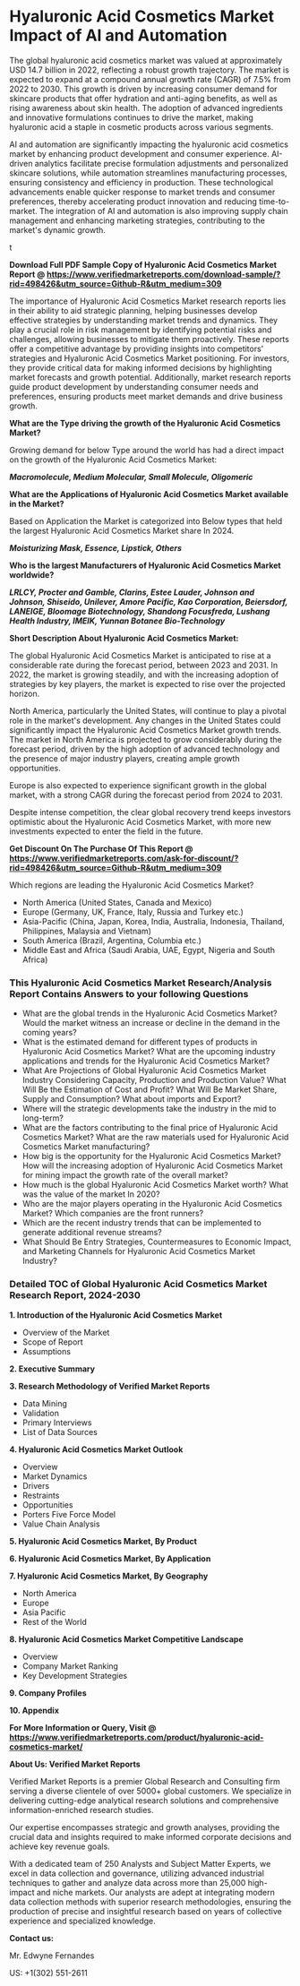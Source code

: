<meta name="title" content="Global  Hyaluronic Acid Cosmetics Market Impact of AI and Automation"><meta name="description" content="  The global hyaluronic acid cosmetics market was valued at approximately USD 14.7 billion in 2022, reflecting a robust growth trajectory. The market is expected to ex"><meta name="title" content=" Hyaluronic Acid Cosmetics Market Size, Share, Scope, Trends, Growth, Opportunities, Analysis, Forecast"> <h1>Hyaluronic Acid Cosmetics Market Impact of AI and Automation</h1> <p>The global hyaluronic acid cosmetics market was valued at approximately USD 14.7 billion in 2022, reflecting a robust growth trajectory. The market is expected to expand at a compound annual growth rate (CAGR) of 7.5% from 2022 to 2030. This growth is driven by increasing consumer demand for skincare products that offer hydration and anti-aging benefits, as well as rising awareness about skin health. The adoption of advanced ingredients and innovative formulations continues to drive the market, making hyaluronic acid a staple in cosmetic products across various segments.</p> <p>AI and automation are significantly impacting the hyaluronic acid cosmetics market by enhancing product development and consumer experience. AI-driven analytics facilitate precise formulation adjustments and personalized skincare solutions, while automation streamlines manufacturing processes, ensuring consistency and efficiency in production. These technological advancements enable quicker response to market trends and consumer preferences, thereby accelerating product innovation and reducing time-to-market. The integration of AI and automation is also improving supply chain management and enhancing marketing strategies, contributing to the market's dynamic growth.</p> t</p><p id="" class=""><strong>Download Full PDF Sample Copy of Hyaluronic Acid Cosmetics Market Report @ <a href="https://www.verifiedmarketreports.com/download-sample/?rid=498426&utm_source=Github-R&utm_medium=309" target="_blank">https://www.verifiedmarketreports.com/download-sample/?rid=498426&utm_source=Github-R&utm_medium=309</a></strong></p><p>The importance of&nbsp;Hyaluronic Acid Cosmetics Market research reports lies in their ability to aid strategic planning, helping businesses develop effective strategies by understanding market trends and dynamics. They play a crucial role in risk management by identifying potential risks and challenges, allowing businesses to mitigate them proactively. These reports offer a competitive advantage by providing insights into competitors' strategies and Hyaluronic Acid Cosmetics Market positioning. For investors, they provide critical data for making informed decisions by highlighting market forecasts and growth potential. Additionally, market research reports guide product development by understanding consumer needs and preferences, ensuring products meet market demands and drive business growth.</p><p><strong>What are the&nbsp;Type driving the growth of the Hyaluronic Acid Cosmetics Market?</strong></p><p id="" class="">Growing demand for below Type around the world has had a direct impact on the growth of the Hyaluronic Acid Cosmetics Market:</p><em><strong>Macromolecule, Medium Molecular, Small Molecule, Oligomeric</strong></em></p><strong>What are the&nbsp;Applications&nbsp;of Hyaluronic Acid Cosmetics Market available in the Market?</strong></p><p id="" class="">Based on Application the Market is categorized into Below types that held the largest Hyaluronic Acid Cosmetics Market share In 2024.</p><em><strong>Moisturizing Mask, Essence, Lipstick, Others</strong></em></p><strong>Who is the largest Manufacturers of Hyaluronic Acid Cosmetics Market worldwide?</strong></p><p><em><strong>LRLCY, Procter and Gamble, Clarins, Estee Lauder, Johnson and Johnson, Shiseido, Unilever, Amore Pacific, Kao Corporation, Beiersdorf, LANEIGE, Bloomage Biotechnology, Shandong Focusfreda, Lushang Health Industry, IMEIK, Yunnan Botanee Bio-Technology</strong></em></p><p id="" class=""><strong>Short Description About Hyaluronic Acid Cosmetics Market:</strong></p><p>The global Hyaluronic Acid Cosmetics Market is anticipated to rise at a considerable rate during the forecast period, between 2023 and 2031. In 2022, the market is growing steadily, and with the increasing adoption of strategies by key players, the market is expected to rise over the projected horizon.</p><p>North America, particularly the United States, will continue to play a pivotal role in the market's development. Any changes in the United States could significantly impact the Hyaluronic Acid Cosmetics Market growth trends. The market in North America is projected to grow considerably during the forecast period, driven by the high adoption of advanced technology and the presence of major industry players, creating ample growth opportunities.</p><p>Europe is also expected to experience significant growth in the global market, with a strong CAGR during the forecast period from 2024 to 2031.</p><p>Despite intense competition, the clear global recovery trend keeps investors optimistic about the Hyaluronic Acid Cosmetics Market, with more new investments expected to enter the field in the future.</p><p id="" class=""><strong>Get Discount On The Purchase Of This Report @ <a href="https://www.verifiedmarketreports.com/ask-for-discount/?rid=498426&utm_source=Github-R&utm_medium=309" target="_blank">https://www.verifiedmarketreports.com/ask-for-discount/?rid=498426&utm_source=Github-R&utm_medium=309</a></strong></p>Which regions are leading the Hyaluronic Acid Cosmetics Market?</p><ul><li>North America (United States, Canada and Mexico)</li><li>Europe (Germany, UK, France, Italy, Russia and Turkey etc.)</li><li>Asia-Pacific (China, Japan, Korea, India, Australia, Indonesia, Thailand, Philippines, Malaysia and Vietnam)</li><li>South America (Brazil, Argentina, Columbia etc.)</li><li>Middle East and Africa (Saudi Arabia, UAE, Egypt, Nigeria and South Africa)</li></ul><h3 id="" class="">This Hyaluronic Acid Cosmetics Market Research/Analysis Report Contains Answers to your following Questions</h3><ul><li>What are the global trends in the Hyaluronic Acid Cosmetics Market? Would the market witness an increase or decline in the demand in the coming years?</li><li>What is the estimated demand for different types of products in Hyaluronic Acid Cosmetics Market? What are the upcoming industry applications and trends for the Hyaluronic Acid Cosmetics Market?</li><li>What Are Projections of Global Hyaluronic Acid Cosmetics Market Industry Considering Capacity, Production and Production Value? What Will Be the Estimation of Cost and Profit? What Will Be Market Share, Supply and Consumption? What about imports and Export?</li><li>Where will the strategic developments take the industry in the mid to long-term?</li><li>What are the factors contributing to the final price of Hyaluronic Acid Cosmetics Market? What are the raw materials used for Hyaluronic Acid Cosmetics Market manufacturing?</li><li>How big is the opportunity for the Hyaluronic Acid Cosmetics Market? How will the increasing adoption of Hyaluronic Acid Cosmetics Market for mining impact the growth rate of the overall market?</li><li>How much is the global Hyaluronic Acid Cosmetics Market worth? What was the value of the market In 2020?</li><li>Who are the major players operating in the Hyaluronic Acid Cosmetics Market? Which companies are the front runners?</li><li>Which are the recent industry trends that can be implemented to generate additional revenue streams?</li><li>What Should Be Entry Strategies, Countermeasures to Economic Impact, and Marketing Channels for Hyaluronic Acid Cosmetics Market Industry?</li></ul><h3 id="" class="">Detailed TOC of Global Hyaluronic Acid Cosmetics Market Research Report, 2024-2030</h3><p id="" class=""><strong>1. Introduction of the Hyaluronic Acid Cosmetics Market</strong></p><ul><li>Overview of the Market</li><li>Scope of Report</li><li>Assumptions</li></ul><p id="" class=""><strong>2. Executive Summary</strong></p><p id="" class=""><strong>3. Research Methodology of Verified Market Reports</strong></p><ul><li>Data Mining</li><li>Validation</li><li>Primary Interviews</li><li>List of Data Sources</li></ul><p id="" class=""><strong>4. Hyaluronic Acid Cosmetics Market Outlook</strong></p><ul><li>Overview</li><li>Market Dynamics</li><li>Drivers</li><li>Restraints</li><li>Opportunities</li><li>Porters Five Force Model</li><li>Value Chain Analysis</li></ul><p id="" class=""><strong>5. Hyaluronic Acid Cosmetics Market, By Product</strong></p><p id="" class=""><strong>6. Hyaluronic Acid Cosmetics Market, By Application</strong></p><p id="" class=""><strong>7. Hyaluronic Acid Cosmetics Market, By Geography</strong></p><ul><li>North America</li><li>Europe</li><li>Asia Pacific</li><li>Rest of the World</li></ul><p id="" class=""><strong>8. Hyaluronic Acid Cosmetics Market Competitive Landscape</strong></p><ul><li>Overview</li><li>Company Market Ranking</li><li>Key Development Strategies</li></ul><p id="" class=""><strong>9. Company Profiles</strong></p><p id="" class=""><strong>10. Appendix</strong></p><p id="" class=""><strong>For More Information or Query, Visit @ <a href="https://www.verifiedmarketreports.com/product/hyaluronic-acid-cosmetics-market/" target="_blank">https://www.verifiedmarketreports.com/product/hyaluronic-acid-cosmetics-market/</a></strong></p><p id="" class=""><strong>About Us: Verified Market Reports</strong></p><p id="" class="">Verified Market Reports is a premier Global Research and Consulting firm serving a diverse clientele of over 5000+ global customers. We specialize in delivering cutting-edge analytical research solutions and comprehensive information-enriched research studies.</p><p id="" class="">Our expertise encompasses strategic and growth analyses, providing the crucial data and insights required to make informed corporate decisions and achieve key revenue goals.</p><p id="" class="">With a dedicated team of 250 Analysts and Subject Matter Experts, we excel in data collection and governance, utilizing advanced industrial techniques to gather and analyze data across more than 25,000 high-impact and niche markets. Our analysts are adept at integrating modern data collection methods with superior research methodologies, ensuring the production of precise and insightful research based on years of collective experience and specialized knowledge.</p><p id="" class=""><strong>Contact us:</strong></p><p id="" class="">Mr. Edwyne Fernandes</p><p id="" class="">US: +1(302) 551-2611</p>